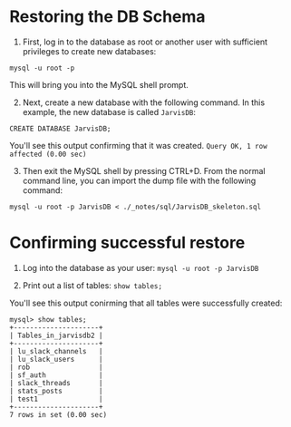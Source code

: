 # Restoring the DB Schema

1. First, log in to the database as root or another user with sufficient privileges to create new databases:

`mysql -u root -p`

This will bring you into the MySQL shell prompt.

2. Next, create a new database with the following command. In this example, the new database is called `JarvisDB`:

`CREATE DATABASE JarvisDB;`

You'll see this output confirming that it was created.
`Query OK, 1 row affected (0.00 sec)`

3. Then exit the MySQL shell by pressing CTRL+D. From the normal command line, you can import the dump file with the following command:

`mysql -u root -p JarvisDB < ./_notes/sql/JarvisDB_skeleton.sql`

# Confirming successful restore

1. Log into the database as your user:
`mysql -u root -p JarvisDB`

2. Print out a list of tables:
`show tables;`

You'll see this output conirming that all tables were successfully created:
```
mysql> show tables;
+---------------------+
| Tables_in_jarvisdb2 |
+---------------------+
| lu_slack_channels   |
| lu_slack_users      |
| rob                 |
| sf_auth             |
| slack_threads       |
| stats_posts         |
| test1               |
+---------------------+
7 rows in set (0.00 sec)
```